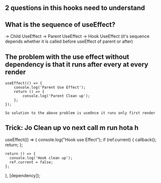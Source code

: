 ## 2 questions in this hooks need to understand

##  What is the sequence of useEffect?
-> Child UseEffect -> Parent UseEffect -> Hook UseEffect (it's sequence depends whether it is called before useEffect of parent or after)

## The problem with the use effect without dependency is that it runs after every at every render
    useEffect(() => {
        console.log('Parent Use Effect');
        return () => {
            console.log('Parent Clean up');
        };
    });

    So solution to the above problem is useOnce it runs only first render

## Trick: Jo Clean up vo next call m run hota h
useEffect(() => {
    console.log("Hook use Effect");
    if (ref.current) {
      callback();
      return;
    };

    return () => {
      console.log('Hook clean up');
      ref.current = false;
    };
}, [dependency]);